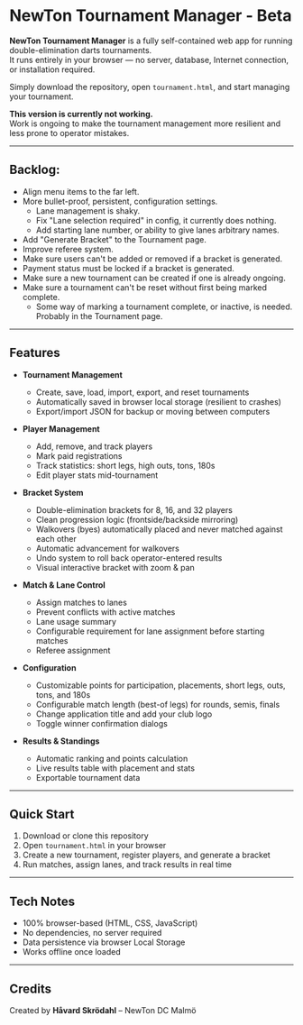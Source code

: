 # NewTon Tournament Manager - Beta

**NewTon Tournament Manager** is a fully self-contained web app for running double-elimination darts tournaments.  
It runs entirely in your browser — no server, database, Internet connection, or installation required.

Simply download the repository, open `tournament.html`, and start managing your tournament.

**This version is currently not working.**   
Work is ongoing to make the tournament management more resilient and less prone to operator mistakes.

---

## Backlog:
- Align menu items to the far left.
- More bullet-proof, persistent, configuration settings.
  - Lane management is shaky.
  - Fix "Lane selection required" in config, it currently does nothing.
  - Add starting lane number, or ability to give lanes arbitrary names.
- Add "Generate Bracket" to the Tournament page.
- Improve referee system.
- Make sure users can't be added or removed if a bracket is generated.
- Payment status must be locked if a bracket is generated.
- Make sure a new tournament can be created if one is already ongoing.
- Make sure a tournament can't be reset without first being marked complete.
  - Some way of marking a tournament complete, or inactive, is needed. Probably in the Tournament page.

---

## Features

- **Tournament Management**
  - Create, save, load, import, export, and reset tournaments
  - Automatically saved in browser local storage (resilient to crashes)
  - Export/import JSON for backup or moving between computers

- **Player Management**
  - Add, remove, and track players
  - Mark paid registrations
  - Track statistics: short legs, high outs, tons, 180s
  - Edit player stats mid-tournament

- **Bracket System**
  - Double-elimination brackets for 8, 16, and 32 players
  - Clean progression logic (frontside/backside mirroring)
  - Walkovers (byes) automatically placed and never matched against each other
  - Automatic advancement for walkovers
  - Undo system to roll back operator-entered results
  - Visual interactive bracket with zoom & pan

- **Match & Lane Control**
  - Assign matches to lanes
  - Prevent conflicts with active matches
  - Lane usage summary
  - Configurable requirement for lane assignment before starting matches
  - Referee assignment

- **Configuration**
  - Customizable points for participation, placements, short legs, outs, tons, and 180s
  - Configurable match length (best-of legs) for rounds, semis, finals
  - Change application title and add your club logo
  - Toggle winner confirmation dialogs

- **Results & Standings**
  - Automatic ranking and points calculation
  - Live results table with placement and stats
  - Exportable tournament data

---

## Quick Start

1. Download or clone this repository  
2. Open `tournament.html` in your browser  
3. Create a new tournament, register players, and generate a bracket  
4. Run matches, assign lanes, and track results in real time  

---

## Tech Notes

- 100% browser-based (HTML, CSS, JavaScript)  
- No dependencies, no server required  
- Data persistence via browser Local Storage  
- Works offline once loaded  

---

## Credits

Created by **Håvard Skrödahl** – NewTon DC Malmö

